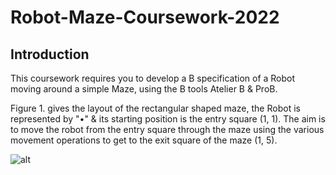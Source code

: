 # Robot-Maze-Coursework-2022
## Introduction
This coursework requires you to develop a B specification of a Robot moving around a simple Maze, using the B tools Atelier B & ProB. 

Figure 1. gives the layout of the rectangular shaped maze, the Robot is represented by "•" & its starting position is the entry square (1, 1). The aim is to move the robot from the entry square through the maze using the various movement operations to get to the exit square of the maze (1, 5). 

![alt](https://github.com/mr-desilva/Robot-Maze-Coursework-2022/blob/main/Documentation/Figure1.PNG">) 